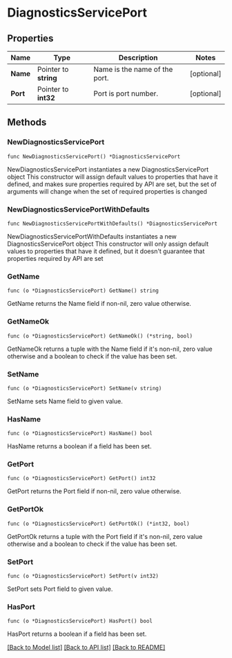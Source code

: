 # DiagnosticsServicePort

## Properties

Name | Type | Description | Notes
------------ | ------------- | ------------- | -------------
**Name** | Pointer to **string** | Name is the name of the port. | [optional] 
**Port** | Pointer to **int32** | Port is port number. | [optional] 

## Methods

### NewDiagnosticsServicePort

`func NewDiagnosticsServicePort() *DiagnosticsServicePort`

NewDiagnosticsServicePort instantiates a new DiagnosticsServicePort object
This constructor will assign default values to properties that have it defined,
and makes sure properties required by API are set, but the set of arguments
will change when the set of required properties is changed

### NewDiagnosticsServicePortWithDefaults

`func NewDiagnosticsServicePortWithDefaults() *DiagnosticsServicePort`

NewDiagnosticsServicePortWithDefaults instantiates a new DiagnosticsServicePort object
This constructor will only assign default values to properties that have it defined,
but it doesn't guarantee that properties required by API are set

### GetName

`func (o *DiagnosticsServicePort) GetName() string`

GetName returns the Name field if non-nil, zero value otherwise.

### GetNameOk

`func (o *DiagnosticsServicePort) GetNameOk() (*string, bool)`

GetNameOk returns a tuple with the Name field if it's non-nil, zero value otherwise
and a boolean to check if the value has been set.

### SetName

`func (o *DiagnosticsServicePort) SetName(v string)`

SetName sets Name field to given value.

### HasName

`func (o *DiagnosticsServicePort) HasName() bool`

HasName returns a boolean if a field has been set.

### GetPort

`func (o *DiagnosticsServicePort) GetPort() int32`

GetPort returns the Port field if non-nil, zero value otherwise.

### GetPortOk

`func (o *DiagnosticsServicePort) GetPortOk() (*int32, bool)`

GetPortOk returns a tuple with the Port field if it's non-nil, zero value otherwise
and a boolean to check if the value has been set.

### SetPort

`func (o *DiagnosticsServicePort) SetPort(v int32)`

SetPort sets Port field to given value.

### HasPort

`func (o *DiagnosticsServicePort) HasPort() bool`

HasPort returns a boolean if a field has been set.


[[Back to Model list]](../README.md#documentation-for-models) [[Back to API list]](../README.md#documentation-for-api-endpoints) [[Back to README]](../README.md)


